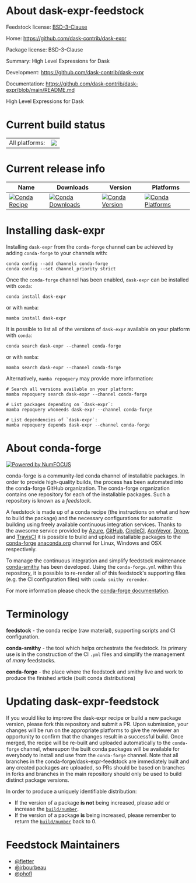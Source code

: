 About dask-expr-feedstock
=========================

Feedstock license: [BSD-3-Clause](https://github.com/conda-forge/dask-expr-feedstock/blob/main/LICENSE.txt)

Home: https://github.com/dask-contrib/dask-expr

Package license: BSD-3-Clause

Summary: High Level Expressions for Dask

Development: https://github.com/dask-contrib/dask-expr

Documentation: https://github.com/dask-contrib/dask-expr/blob/main/README.md

High Level Expressions for Dask


Current build status
====================


<table><tr><td>All platforms:</td>
    <td>
      <a href="https://dev.azure.com/conda-forge/feedstock-builds/_build/latest?definitionId=20038&branchName=main">
        <img src="https://dev.azure.com/conda-forge/feedstock-builds/_apis/build/status/dask-expr-feedstock?branchName=main">
      </a>
    </td>
  </tr>
</table>

Current release info
====================

| Name | Downloads | Version | Platforms |
| --- | --- | --- | --- |
| [![Conda Recipe](https://img.shields.io/badge/recipe-dask--expr-green.svg)](https://anaconda.org/conda-forge/dask-expr) | [![Conda Downloads](https://img.shields.io/conda/dn/conda-forge/dask-expr.svg)](https://anaconda.org/conda-forge/dask-expr) | [![Conda Version](https://img.shields.io/conda/vn/conda-forge/dask-expr.svg)](https://anaconda.org/conda-forge/dask-expr) | [![Conda Platforms](https://img.shields.io/conda/pn/conda-forge/dask-expr.svg)](https://anaconda.org/conda-forge/dask-expr) |

Installing dask-expr
====================

Installing `dask-expr` from the `conda-forge` channel can be achieved by adding `conda-forge` to your channels with:

```
conda config --add channels conda-forge
conda config --set channel_priority strict
```

Once the `conda-forge` channel has been enabled, `dask-expr` can be installed with `conda`:

```
conda install dask-expr
```

or with `mamba`:

```
mamba install dask-expr
```

It is possible to list all of the versions of `dask-expr` available on your platform with `conda`:

```
conda search dask-expr --channel conda-forge
```

or with `mamba`:

```
mamba search dask-expr --channel conda-forge
```

Alternatively, `mamba repoquery` may provide more information:

```
# Search all versions available on your platform:
mamba repoquery search dask-expr --channel conda-forge

# List packages depending on `dask-expr`:
mamba repoquery whoneeds dask-expr --channel conda-forge

# List dependencies of `dask-expr`:
mamba repoquery depends dask-expr --channel conda-forge
```


About conda-forge
=================

[![Powered by
NumFOCUS](https://img.shields.io/badge/powered%20by-NumFOCUS-orange.svg?style=flat&colorA=E1523D&colorB=007D8A)](https://numfocus.org)

conda-forge is a community-led conda channel of installable packages.
In order to provide high-quality builds, the process has been automated into the
conda-forge GitHub organization. The conda-forge organization contains one repository
for each of the installable packages. Such a repository is known as a *feedstock*.

A feedstock is made up of a conda recipe (the instructions on what and how to build
the package) and the necessary configurations for automatic building using freely
available continuous integration services. Thanks to the awesome service provided by
[Azure](https://azure.microsoft.com/en-us/services/devops/), [GitHub](https://github.com/),
[CircleCI](https://circleci.com/), [AppVeyor](https://www.appveyor.com/),
[Drone](https://cloud.drone.io/welcome), and [TravisCI](https://travis-ci.com/)
it is possible to build and upload installable packages to the
[conda-forge](https://anaconda.org/conda-forge) [anaconda.org](https://anaconda.org/)
channel for Linux, Windows and OSX respectively.

To manage the continuous integration and simplify feedstock maintenance
[conda-smithy](https://github.com/conda-forge/conda-smithy) has been developed.
Using the ``conda-forge.yml`` within this repository, it is possible to re-render all of
this feedstock's supporting files (e.g. the CI configuration files) with ``conda smithy rerender``.

For more information please check the [conda-forge documentation](https://conda-forge.org/docs/).

Terminology
===========

**feedstock** - the conda recipe (raw material), supporting scripts and CI configuration.

**conda-smithy** - the tool which helps orchestrate the feedstock.
                   Its primary use is in the construction of the CI ``.yml`` files
                   and simplify the management of *many* feedstocks.

**conda-forge** - the place where the feedstock and smithy live and work to
                  produce the finished article (built conda distributions)


Updating dask-expr-feedstock
============================

If you would like to improve the dask-expr recipe or build a new
package version, please fork this repository and submit a PR. Upon submission,
your changes will be run on the appropriate platforms to give the reviewer an
opportunity to confirm that the changes result in a successful build. Once
merged, the recipe will be re-built and uploaded automatically to the
`conda-forge` channel, whereupon the built conda packages will be available for
everybody to install and use from the `conda-forge` channel.
Note that all branches in the conda-forge/dask-expr-feedstock are
immediately built and any created packages are uploaded, so PRs should be based
on branches in forks and branches in the main repository should only be used to
build distinct package versions.

In order to produce a uniquely identifiable distribution:
 * If the version of a package **is not** being increased, please add or increase
   the [``build/number``](https://docs.conda.io/projects/conda-build/en/latest/resources/define-metadata.html#build-number-and-string).
 * If the version of a package **is** being increased, please remember to return
   the [``build/number``](https://docs.conda.io/projects/conda-build/en/latest/resources/define-metadata.html#build-number-and-string)
   back to 0.

Feedstock Maintainers
=====================

* [@fjetter](https://github.com/fjetter/)
* [@jrbourbeau](https://github.com/jrbourbeau/)
* [@phofl](https://github.com/phofl/)

